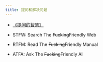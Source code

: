 ```yaml
---
title: 提问和解决问题
---
```


- [《提问的智慧》](https://github.com/ryanhanwu/How-To-Ask-Questions-The-Smart-Way/blob/main/README-zh_CN.md)

- STFW: Search The ~~Fucking~~Friendly Web
- RTFM: Read The ~~Fucking~~Friendly Manual
- ATFA: Ask The ~~Fucking~~Friendly AI
